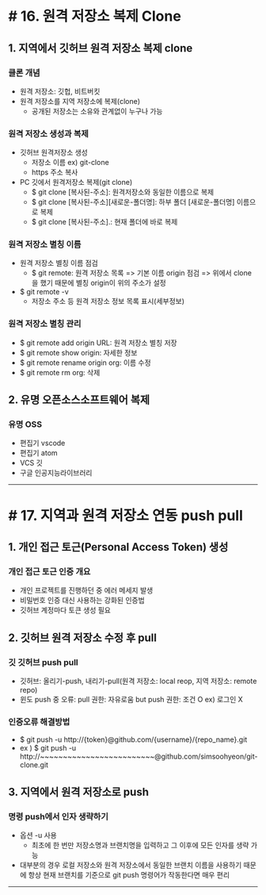 # # 16. 원격 저장소 복제 Clone

## 1. 지역에서 깃허브 원격 저장소 복제 clone

### 클론 개념

- 원격 저장소: 깃헙, 비트버킷
- 원격 저장소를 지역 저장소에 복제(clone)
  - 공개된 저장소는 소유와 관계없이 누구나 가능

### 원격 저장소 생성과 복제

- 깃허브 원격저장소 생성
  - 저장소 이름 ex) git-clone
  - https 주소 복사
- PC 깃에서 원격저장소 복제(git clone)
  - $ git clone [복사된-주소]: 원격저장소와 동일한 이름으로 복제
  - $ git clone [복사된-주소][새로운-폴더명]: 하부 폴더 [새로운-폴더명] 이름으로 복제
  - $ git clone [복사된-주소].: 현재 폴더에 바로 복제

### 원격 저장소 별칭 이름

- 원격 저장소 별칭 이름 점검
  - $ git remote: 원격 저장소 목록
  => 기본 이름 origin 점검
  => 위에서 clone을 했기 때문에 별칭 origin이 위의 주소가 설정
- $ git remote -v
  - 저장소 주소 등 원격 저장소 정보 목록 표시(세부정보)

### 원격 저장소 별칭 관리

- $ git remote add origin URL: 원격 저장소 별칭 저장
- $ git remote show origin: 자세한 정보
- $ git remote rename origin org: 이름 수정
- $ git remote rm org: 삭제

## 2. 유명 오픈소스소프트웨어 복제

### 유명 OSS

- 편집기 vscode
- 편집기 atom
- VCS 깃
- 구글 인공지능라이브러리

---

# # 17. 지역과 원격 저장소 연동 push pull

## 1. 개인 접근 토근(Personal Access Token) 생성

### 개인 접근 토근 인증 개요

- 개인 프로젝트를 진행하던 중 에러 메세지 발생
- 비밀번호 인증 대신 사용하는 강화된 인증법
- 깃허브 계정마다 토큰 생성 필요

## 2. 깃허브 원격 저장소 수정 후 pull

### 깃 깃허브 push pull

- 깃허브: 올리기-push, 내리기-pull(원격 저장소: local reop, 지역 저장소: remote repo)
- 윈도 push 중 오류: pull 권한: 자유로움 but push 권한: 조건 O ex) 로그인 X

### 인증오류 해결방법

- $ git push -u http://{token}@github.com/{username}/{repo_name}.git
- ex ) $ git push -u http://~~~~~~~~~~~~~~~~~~~~~~~~~@github.com/simsoohyeon/git-clone.git

## 3. 지역에서 원격 저장소로 push

### 명령 push에서 인자 생략하기

- 옵션 -u 사용
  - 최초에 한 번만 저장소명과 브랜치명을 입력하고 그 이후에 모든 인자를 생략 가능
- 대부분의 경우 로컬 저장소와 원격 저장소에서
  동일한 브랜치 이름을 사용하기 때문에 항상 현재 브랜치를 기준으로
  git push 명령어가 작동한다면 매우 편리

---